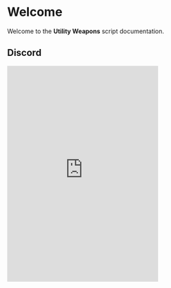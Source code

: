 # Welcome

Welcome to the **Utility Weapons** script documentation.
<br>

## Discord
<iframe src="https://discord.com/widget?id=858498299957870642&theme=dark" width="350" height="500" allowtransparency="true" frameborder="0" sandbox="allow-popups allow-popups-to-escape-sandbox allow-same-origin allow-scripts"></iframe>